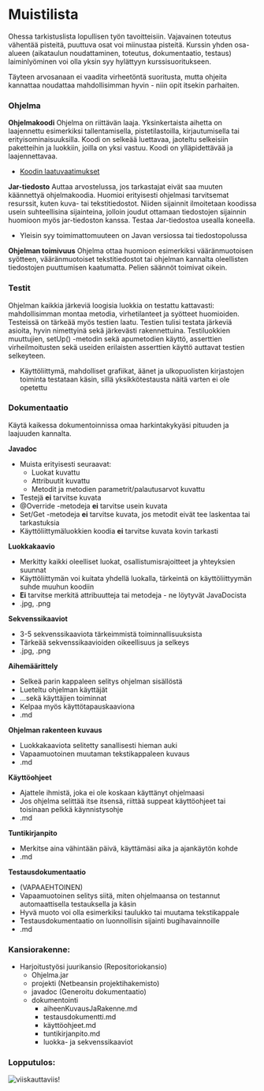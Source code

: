 ﻿# Muistilista

Ohessa tarkistuslista lopullisen työn tavoitteisiin. Vajavainen toteutus vähentää pisteitä, puuttuva osat voi miinustaa pisteitä. Kurssin yhden osa-alueen (aikataulun noudattaminen, toteutus, dokumentaatio, testaus) laiminlyöminen voi olla yksin syy hylättyyn kurssisuoritukseen.

Täyteen arvosanaan ei vaadita virheetöntä suoritusta, mutta ohjeita kannattaa noudattaa mahdollisimman hyvin - niin opit itsekin parhaiten.

### Ohjelma

**Ohjelmakoodi**
Ohjelma on riittävän laaja. Yksinkertaista aihetta on laajennettu esimerkiksi tallentamisella, pistetilastoilla, kirjautumisella tai erityisominaisuuksilla. Koodi on selkeää luettavaa, jaoteltu selkeisiin paketteihin ja luokkiin, joilla on yksi vastuu. Koodi on ylläpidettävää ja laajennettavaa.
* [Koodin laatuvaatimukset](Koodin-laatuvaatimukset.md)

**Jar-tiedosto**
Auttaa arvostelussa, jos tarkastajat eivät saa muuten käännettyä ohjelmakoodia. Huomioi erityisesti ohjelmasi tarvitsemat resurssit, kuten kuva- tai tekstitiedostot. Niiden sijainnit ilmoitetaan koodissa usein suhteellisina sijainteina, jolloin joudut ottamaan tiedostojen sijainnin huomioon myös jar-tiedoston kanssa. Testaa Jar-tiedostoa usealla koneella.
* Yleisin syy toimimattomuuteen on Javan versiossa tai tiedostopolussa

**Ohjelman toimivuus**
Ohjelma ottaa huomioon esimerkiksi vääränmuotoisen syötteen, vääränmuotoiset tekstitiedostot tai ohjelman kannalta oleellisten tiedostojen puuttumisen kaatumatta. Pelien säännöt toimivat oikein.

### Testit

Ohjelman kaikkia järkeviä loogisia luokkia on testattu kattavasti: mahdollisimman montaa metodia, virhetilanteet ja syötteet huomioiden. Testeissä on tärkeää myös testien laatu. Testien tulisi testata järkeviä asioita, hyvin nimettyinä sekä järkevästi rakennettuina. Testiluokkien muuttujien, setUp() -metodin sekä apumetodien käyttö, asserttien virheilmoitusten sekä useiden erilaisten asserttien käyttö auttavat testien selkeyteen.
* Käyttöliittymä, mahdolliset grafiikat, äänet ja ulkopuolisten kirjastojen toiminta testataan käsin, sillä yksikkötestausta näitä varten ei ole opetettu

### Dokumentaatio

Käytä kaikessa dokumentoinnissa omaa harkintakykyäsi pituuden ja laajuuden kannalta. 

**Javadoc**
* Muista erityisesti seuraavat:
  * Luokat kuvattu
  * Attribuutit kuvattu
  * Metodit ja metodien parametrit/palautusarvot kuvattu
* Testejä **ei** tarvitse kuvata
* @Override -metodeja **ei** tarvitse usein kuvata
* Set/Get -metodeja **ei** tarvitse kuvata, jos metodit eivät tee laskentaa tai tarkastuksia
* Käyttöliittymäluokkien koodia **ei** tarvitse kuvata kovin tarkasti

**Luokkakaavio**
* Merkitty kaikki oleelliset luokat, osallistumisrajoitteet ja yhteyksien suunnat
* Käyttöliittymän voi kuitata yhdellä luokalla, tärkeintä on käyttöliittyymän suhde muuhun koodiin
* **Ei** tarvitse merkitä attribuutteja tai metodeja - ne löytyvät JavaDocista
* .jpg, .png

**Sekvenssikaaviot**
* 3-5 sekvenssikaaviota tärkeimmistä toiminnallisuuksista
* Tärkeää sekvenssikaavioiden oikeellisuus ja selkeys
* .jpg, .png

**Aihemäärittely**
* Selkeä parin kappaleen selitys ohjelman sisällöstä
* Lueteltu ohjelman käyttäjät
* ...sekä käyttäjien toiminnat
* Kelpaa myös käyttötapauskaaviona
* .md

**Ohjelman rakenteen kuvaus**
* Luokkakaaviota selitetty sanallisesti hieman auki
* Vapaamuotoinen muutaman tekstikappaleen kuvaus
* .md

**Käyttöohjeet**
* Ajattele ihmistä, joka ei ole koskaan käyttänyt ohjelmaasi
* Jos ohjelma selittää itse itsensä, riittää suppeat käyttöohjeet tai toisinaan pelkkä käynnistysohje
* .md

**Tuntikirjanpito**
* Merkitse aina vähintään päivä, käyttämäsi aika ja ajankäytön kohde
* .md

**Testausdokumentaatio**
* (VAPAAEHTOINEN)
* Vapaamuotoinen selitys siitä, miten ohjelmaansa on testannut automaattisella testauksella ja käsin
* Hyvä muoto voi olla esimerkiksi taulukko tai muutama tekstikappale
* Testausdokumentaatio on luonnollisin sijainti bugihavainnoille
* .md

### Kansiorakenne:

* Harjoitustyösi juurikansio (Repositoriokansio)
  * Ohjelma.jar
  * projekti (Netbeansin projektihakemisto)
  * javadoc (Generoitu dokumentaatio)
  * dokumentointi
    * aiheenKuvausJaRakenne.md
    * testausdokumentti.md
    * käyttöohjeet.md
    * tuntikirjanpito.md
    * luokka- ja sekvenssikaaviot

### Lopputulos:

![viiskauttaviis](http://www.cs.helsinki.fi/u/laka/kuvat/viiskauttaviis.png)!
